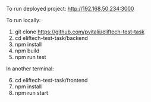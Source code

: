 To run deployed project: http://192.168.50.234:3000

To run locally:
1. git clone https://github.com/pvitalii/eliftech-test-task
2. cd eliftech-test-task/backend
3. npm install
4. npm build
5. npm run test

In another terminal:

6. cd eliftech-test-task/frontend
7. npm install
8. npm run start

